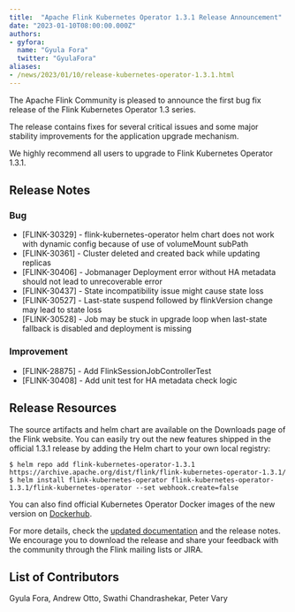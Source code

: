 ```yaml
---
title:  "Apache Flink Kubernetes Operator 1.3.1 Release Announcement"
date: "2023-01-10T08:00:00.000Z"
authors:
- gyfora:
  name: "Gyula Fora"
  twitter: "GyulaFora"
aliases:
- /news/2023/01/10/release-kubernetes-operator-1.3.1.html
---
```

The Apache Flink Community is pleased to announce the first bug fix release of the Flink Kubernetes Operator 1.3 series.

The release contains fixes for several critical issues and some major stability improvements for the application upgrade mechanism.

We highly recommend all users to upgrade to Flink Kubernetes Operator 1.3.1.

## Release Notes

### Bug
 * [FLINK-30329] - flink-kubernetes-operator helm chart does not work with dynamic config because of use of volumeMount subPath
 * [FLINK-30361] - Cluster deleted and created back while updating replicas
 * [FLINK-30406] - Jobmanager Deployment error without HA metadata should not lead to unrecoverable error
 * [FLINK-30437] - State incompatibility issue might cause state loss
 * [FLINK-30527] - Last-state suspend followed by flinkVersion change may lead to state loss
 * [FLINK-30528] - Job may be stuck in upgrade loop when last-state fallback is disabled and deployment is missing

### Improvement
 * [FLINK-28875] - Add FlinkSessionJobControllerTest
 * [FLINK-30408] - Add unit test for HA metadata check logic

## Release Resources
The source artifacts and helm chart are available on the Downloads page of the Flink website. You can easily try out the new features shipped in the official 1.3.1 release by adding the Helm chart to your own local registry:

```
$ helm repo add flink-kubernetes-operator-1.3.1 https://archive.apache.org/dist/flink/flink-kubernetes-operator-1.3.1/
$ helm install flink-kubernetes-operator flink-kubernetes-operator-1.3.1/flink-kubernetes-operator --set webhook.create=false
```

You can also find official Kubernetes Operator Docker images of the new version on [Dockerhub](https://hub.docker.com/r/apache/flink-kubernetes-operator).

For more details, check the [updated documentation](https://nightlies.apache.org/flink/flink-kubernetes-operator-docs-release-1.3/) and the release notes. We encourage you to download the release and share your feedback with the community through the Flink mailing lists or JIRA.

## List of Contributors
Gyula Fora, Andrew Otto, Swathi Chandrashekar, Peter Vary
